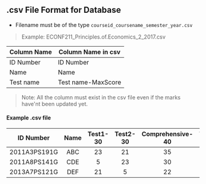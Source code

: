 ## .csv File Format for Database

- Filename must be of the type `courseid_coursename_semester_year.csv`
> Example: ECONF211_Principles.of.Economics_2_2017.csv 

Column Name | Column Name in csv
------------|-------------------
ID Number|ID Number
Name|Name
Test name|Test name-MaxScore

> Note: All the column must exist in the csv file even if the marks have'nt been updated yet.

#### Example .csv file

|ID Number | Name | Test1-30 | Test2-30 | Comprehensive-40 | Total-100
|------------|:---------------:|:------:|:-----:|:---------:|:----------:|
|2011A3PS191G|ABC|23|21|35|79|
|2011A8PS141G|CDE|5|23|30|58|
|2013A7PS121G|DEF|21|5|22|48|

